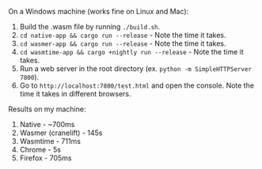 On a Windows machine (works fine on Linux and Mac):

1. Build the .wasm file by running `./build.sh`.
3. `cd native-app && cargo run --release` - Note the time it takes.
2. `cd wasmer-app && cargo run --release` - Note the time it takes.
2. `cd wasmtime-app && cargo +nightly run --release` - Note the time it takes.
4. Run a web server in the root directory (ex. `python -m SimpleHTTPServer 7800`).
5. Go to `http://localhost:7800/test.html` and open the console. Note the time it takes in different browsers.

Results on my machine:

1. Native - ~700ms
2. Wasmer (cranelift) - 145s
3. Wasmtime - 711ms
3. Chrome - 5s
4. Firefox - 705ms

